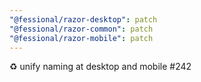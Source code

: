 ```yaml
---
"@fessional/razor-desktop": patch
"@fessional/razor-common": patch
"@fessional/razor-mobile": patch
---
```


♻️ unify naming at desktop and mobile #242
